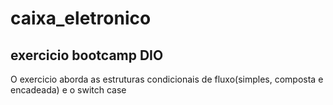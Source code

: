 # caixa_eletronico
## exercicio bootcamp DIO 
O exercicio aborda as estruturas condicionais de fluxo(simples, composta e encadeada) e o switch case
